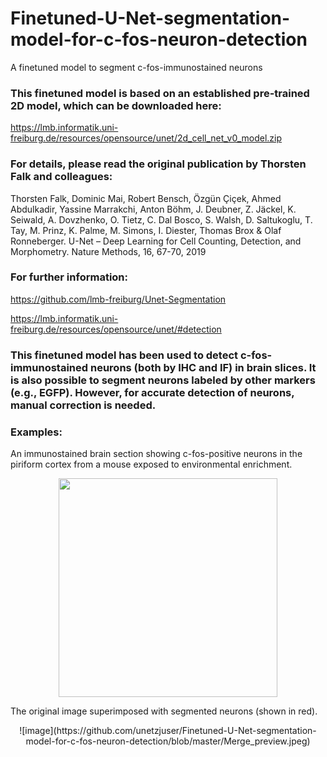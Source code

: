 # Finetuned-U-Net-segmentation-model-for-c-fos-neuron-detection
A finetuned model to segment c-fos-immunostained neurons

### This finetuned model is based on an established pre-trained 2D model, which can be downloaded here:
https://lmb.informatik.uni-freiburg.de/resources/opensource/unet/2d_cell_net_v0_model.zip

### For details, please read the original publication by Thorsten Falk and colleagues:
Thorsten Falk, Dominic Mai, Robert Bensch, Özgün Çiçek, Ahmed Abdulkadir, Yassine Marrakchi, Anton Böhm, J. Deubner, Z. Jäckel, K. Seiwald, A. Dovzhenko, O. Tietz, C. Dal Bosco, S. Walsh, D. Saltukoglu, T. Tay, M. Prinz, K. Palme, M. Simons, I. Diester, Thomas Brox & Olaf Ronneberger. U-Net – Deep Learning for Cell Counting, Detection, and Morphometry. Nature Methods, 16, 67-70, 2019

### For further information:
https://github.com/lmb-freiburg/Unet-Segmentation

https://lmb.informatik.uni-freiburg.de/resources/opensource/unet/#detection


### This finetuned model has been used to detect c-fos-immunostained neurons (both by IHC and IF) in brain slices. It is also possible to segment neurons labeled by other markers (e.g., EGFP). However, for accurate detection of neurons, manual correction is needed.

### Examples:
An immunostained brain section showing c-fos-positive neurons in the piriform cortex from a mouse exposed to environmental enrichment.
<p align="center">
   <img src="Finetuned-U-Net-segmentation-model-for-c-fos-neuron-detection/Merge_preview.png" width="350">

The original image superimposed with segmented neurons (shown in red).
<p align="center">
![image](https://github.com/unetzjuser/Finetuned-U-Net-segmentation-model-for-c-fos-neuron-detection/blob/master/Merge_preview.jpeg)

